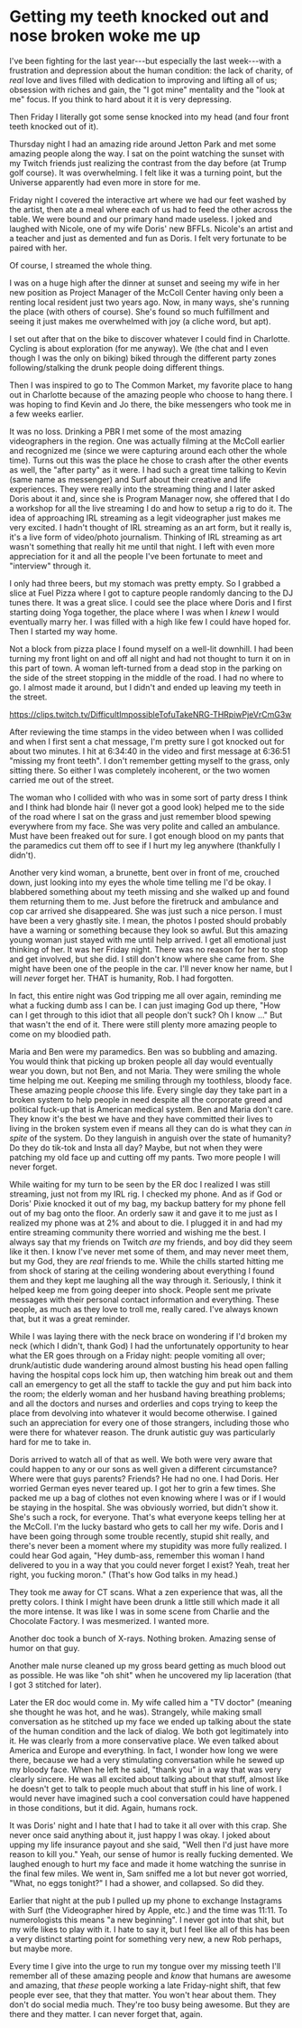 # Getting my teeth knocked out and nose broken woke me up

I've been fighting for the last year---but especially the last week---with a frustration and depression about the human condition: the lack of charity, of *real* love and lives filled with dedication to improving and lifting all of us; obsession with riches and gain, the "I got mine" mentality and the "look at me" focus. If you think to hard about it it is very depressing.

Then Friday I literally got some sense knocked into my head (and four front teeth knocked out of it).

Thursday night I had an amazing ride around Jetton Park and met some amazing people along the way. I sat on the point watching the sunset with my Twitch friends just realizing the contrast from the day before (at Trump golf course). It was overwhelming. I felt like it was a turning point, but the Universe apparently had even more in store for me.

Friday night I covered the interactive art where we had our feet washed by the artist, then ate a meal where each of us had to feed the other across the table. We were bound and our primary hand made useless. I joked and laughed with Nicole, one of my wife Doris' new BFFLs. Nicole's an artist and a teacher and just as demented and fun as Doris. I felt very fortunate to be paired with her.

Of course, I streamed the whole thing.

I was on a huge high after the dinner at sunset and seeing my wife in her new position as Project Manager of the McColl Center having only been a renting local resident just two years ago. Now, in many ways, she's running the place (with others of course). She's found so much fulfillment and seeing it just makes me overwhelmed with joy (a cliche word, but apt).

I set out after that on the bike to discover whatever I could find in Charlotte. Cycling is about exploration (for me anyway). We (the chat and I even though I was the only on biking) biked through the different party zones following/stalking the drunk people doing different things.

Then I was inspired to go to The Common Market, my favorite place to hang out in Charlotte because of the amazing people who choose to hang there. I was hoping to find Kevin and Jo there, the bike messengers who took me in a few weeks earlier.

It was no loss. Drinking a PBR I met some of the most amazing videographers in the region. One was actually filming at the McColl earlier and recognized me (since we were capturing around each other the whole time). Turns out this was the place he chose to crash after the other events as well, the "after party" as it were. I had such a great time talking to Kevin (same name as messenger) and Surf about their creative and life experiences. They were really into the streaming thing and I later asked Doris about it and, since she is Program Manager now, she offered that I do a workshop for all the live streaming I do and how to setup a rig to do it. The idea of approaching IRL streaming as a legit videographer just makes me very excited. I hadn't thought of IRL streaming as an art form, but it really is, it's a live form of video/photo journalism. Thinking of IRL streaming as art wasn't something that really hit me until that night. I left with even more appreciation for it and all the people I've been fortunate to meet and "interview" through it.

I only had three beers, but my stomach was pretty empty. So I grabbed a slice at Fuel Pizza where I got to capture people randomly dancing to the DJ tunes there. It was a great slice. I could see the place where Doris and I first starting doing Yoga together, the place where I was when I *knew* I would eventually marry her. I was filled with a high like few I could have hoped for. Then I started my way home.

Not a block from pizza place I found myself on a well-lit downhill. I had been turning my front light on and off all night and had not thought to turn it on in this part of town. A woman left-turned from a dead stop in the parking on the side of the street stopping in the middle of the road. I had no where to go. I almost made it around, but I didn't and ended up leaving my teeth in the street.

<https://clips.twitch.tv/DifficultImpossibleTofuTakeNRG-THRpiwPjeVrCmG3w>

After reviewing the time stamps in the video between when I was collided and when I first sent a chat message, I'm pretty sure I got knocked out for about two minutes. I hit at 6:34:40 in the video and first message at 6:36:51 "missing my front teeth". I don't remember getting myself to the grass, only sitting there. So either I was completely incoherent, or the two women carried me out of the street.

The woman who I collided with who was in some sort of party dress I think and I think had blonde hair (I never got a good look) helped me to the side of the road where I sat on the grass and just remember blood spewing everywhere from my face. She was very polite and called an ambulance. Must have been freaked out for sure. I got enough blood on my pants that the paramedics cut them off to see if I hurt my leg anywhere (thankfully I didn't).

Another very kind woman, a brunette, bent over in front of me, crouched down, just looking into my eyes the whole time telling me I'd be okay. I blabbered something about my teeth missing and she walked up and found them returning them to me. Just before the firetruck and ambulance and cop car arrived she disappeared. She was just such a nice person. I must have been a very ghastly site. I mean, the photos I posted should probably have a warning or something because they look so awful. But this amazing young woman just stayed with me until help arrived. I get all emotional just thinking of her. It was her Friday night. There was no reason for her to stop and get involved, but she did. I still don't know where she came from. She might have been one of the people in the car. I'll never know her name, but I will *never* forget her. THAT is humanity, Rob. I had forgotten.

In fact, this entire night was God tripping me all over again, reminding me what a fucking dumb ass I can be. I can just imaging God up there, "How can I get through to this idiot that all people don't suck? Oh I know ..."  But that wasn't the end of it. There were still plenty more amazing people to come on my bloodied path.

Maria and Ben were my paramedics. Ben was so bubbling and amazing. You would think that picking up broken people all day would eventually wear you down, but not Ben, and not Maria. They were smiling the whole time helping me out. Keeping me smiling through my toothless, bloody face. These amazing people *choose* this life. Every single day they take part in a broken system to help people in need despite all the corporate greed and political fuck-up that is American medical system. Ben and Maria don't care. They know it's the best we have and they have committed their lives to living in the broken system even if means all they can do is what they can *in spite* of the system. Do they languish in anguish over the state of humanity? Do they do tik-tok and Insta all day? Maybe, but not when they were patching my old face up and cutting off my pants. Two more people I will never forget.

While waiting for my turn to be seen by the ER doc I realized I was still streaming, just not from my IRL rig. I checked my phone. And as if God or Doris' Pixie knocked it out of my bag, my backup battery for my phone fell out of my bag onto the floor. An orderly saw it and gave it to me just as I realized my phone was at 2% and about to die. I plugged it in and had my entire streaming community there worried and wishing me the best. I always say that my friends on Twitch *are* my friends, and boy did they seem like it then. I know I've never met some of them, and may never meet them, but my God, they are *real* friends to me. While the chills started hitting me from shock of staring at the ceiling wondering about everything I found them and they kept me laughing all the way through it. Seriously, I think it helped keep me from going deeper into shock. People sent me private messages with their personal contact information and everything. These people, as much as they love to troll me, really cared. I've always known that, but it was a great reminder.

While I was laying there with the neck brace on wondering if I'd broken my neck (which I didn't, thank God) I had the unfortunately opportunity to hear what the ER goes through on a Friday night: people vomiting all over; drunk/autistic dude wandering around almost busting his head open falling having the hospital cops lock him up, then watching him break out and them call an emergency to get all the staff to tackle the guy and put him back into the room; the elderly woman and her husband having breathing problems; and all the doctors and nurses and orderlies and cops trying to keep the place from devolving into whatever it would become otherwise. I gained such an appreciation for every one of those strangers, including those who were there for whatever reason. The drunk autistic guy was particularly hard for me to take in.

Doris arrived to watch all of that as well. We both were very aware that could happen to any or our sons as well given a different circumstance? Where were that guys parents? Friends? He had no one. I had Doris. Her worried German eyes never teared up. I got her to grin a few times. She packed me up a bag of clothes not even knowing where I was or if I would be staying in the hospital. She was obviously worried, but didn't show it. She's such a rock, for everyone. That's what everyone keeps telling her at the McColl. I'm the lucky bastard who gets to call her my wife. Doris and I have been going through some trouble recently, stupid shit really, and there's never been a moment where my stupidity was more fully realized. I could hear God again, "Hey dumb-ass, remember this woman I hand delivered to you in a way that you could never forget I exist? Yeah, treat her right, you fucking moron." (That's how God talks in my head.)

They took me away for CT scans. What a zen experience that was, all the pretty colors. I think I might have been drunk a little still which made it all the more intense. It was like I was in some scene from Charlie and the Chocolate Factory. I was mesmerized. I wanted more.

Another doc took a bunch of X-rays. Nothing broken. Amazing sense of humor on that guy.

Another male nurse cleaned up my gross beard getting as much blood out as possible. He was like "oh shit" when he uncovered my lip laceration (that I got 3 stitched for later).

Later the ER doc would come in. My wife called him a "TV doctor" (meaning she thought he was hot, and he was). Strangely, while making small conversation as he stitched up my face we ended up talking about the state of the human condition and the lack of dialog. We both got legitimately into it. He was clearly from a more conservative place. We even talked about America and Europe and everything. In fact, I wonder how long we were there, because we had a very stimulating conversation while he sewed up my bloody face. When he left he said, "thank you" in a way that was very clearly sincere. He was all excited about talking about that stuff, almost like he doesn't get to talk to people much about that stuff in his line of work. I would never have imagined such a cool conversation could have happened in those conditions, but it did. Again, humans rock.

It was Doris' night and I hate that I had to take it all over with this crap. She never once said anything about it, just happy I was okay. I joked about upping my life insurance payout and she said, "Well then I'd just have more reason to kill you." Yeah, our sense of humor is really fucking demented. We laughed enough to hurt my face and made it home watching the sunrise in the final few miles. We went in, Sam sniffed me a lot but never got worried, "What, no eggs tonight?" I had a shower, and collapsed. So did they.

Earlier that night at the pub I pulled up my phone to exchange Instagrams with Surf (the Videographer hired by Apple, etc.) and the time was 11:11. To numerologists this means "a new beginning". I never got into that shit, but my wife likes to play with it. I hate to say it, but I feel like all of this has been a very distinct starting point for something very new, a new Rob perhaps, but maybe more.

Every time I give into the urge to run my tongue over my missing teeth I'll remember all of these amazing people and *know* that humans are awesome and amazing, that *these* people working a late Friday-night shift, that few people ever see, that they that matter. You won't hear about them. They don't do social media much. They're too busy being awesome. But they are there and they matter. I can never forget that, again.
